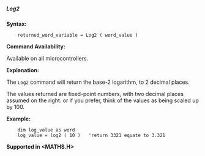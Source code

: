 <div class="section">

<div class="titlepage">

<div>

<div>

##### <span id="log2"></span>Log2

</div>

</div>

</div>

<span class="strong">**Syntax:**</span>

``` screen
    returned_word_variable = Log2 ( word_value )
```

<span class="strong">**Command Availability:**</span>

Available on all microcontrollers.

<span class="strong">**Explanation:**</span>

The `Log2` command will return the base-2 logarithm, to 2 decimal
places.

The values returned are fixed-point numbers, with two decimal places
assumed on the right. or if you prefer, think of the values as being
scaled up by 100.

<span class="strong">**Example:**</span>

``` screen
    dim log_value as word
    log_value = log2 ( 10 )   'return 3321 equate to 3.321
```

<span class="strong">**Supported in &lt;MATHS.H&gt;**</span>

</div>
